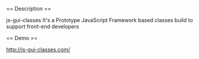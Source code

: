 == Description ==

js-gui-classes It's a Prototype JavaScript Framework based classes build to support front-end developers

== Demo ==

http://js-gui-classes.com/

